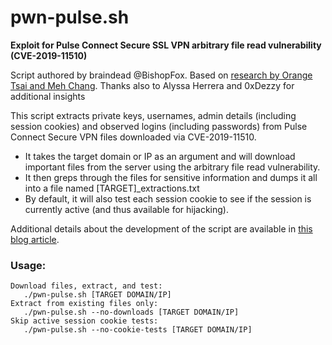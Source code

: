 # pwn-pulse.sh
**Exploit for Pulse Connect Secure SSL VPN arbitrary file read vulnerability (CVE-2019-11510)**

Script authored by braindead @BishopFox. Based on [research by Orange Tsai and Meh Chang](https://blog.orange.tw/2019/09/attacking-ssl-vpn-part-3-golden-pulse-secure-rce-chain.html). Thanks also to Alyssa Herrera and 0xDezzy for additional insights

This script extracts private keys, usernames, admin details (including session cookies) and observed logins (including passwords) from Pulse Connect Secure VPN files downloaded via CVE-2019-11510.

* It takes the target domain or IP as an argument and will download important files from the server using the arbitrary file read vulnerability.
* It then greps through the files for sensitive information and dumps it all into a file named [TARGET]_extractions.txt
* By default, it will also test each session cookie to see if the session is currently active (and thus available for hijacking).

Additional details about the development of the script are available in [this blog article](https://know.bishopfox.com/blog/breaching-the-trusted-perimeter).

### Usage:
```
Download files, extract, and test:
   ./pwn-pulse.sh [TARGET DOMAIN/IP]
Extract from existing files only:
   ./pwn-pulse.sh --no-downloads [TARGET DOMAIN/IP]
Skip active session cookie tests:
   ./pwn-pulse.sh --no-cookie-tests [TARGET DOMAIN/IP]
```
